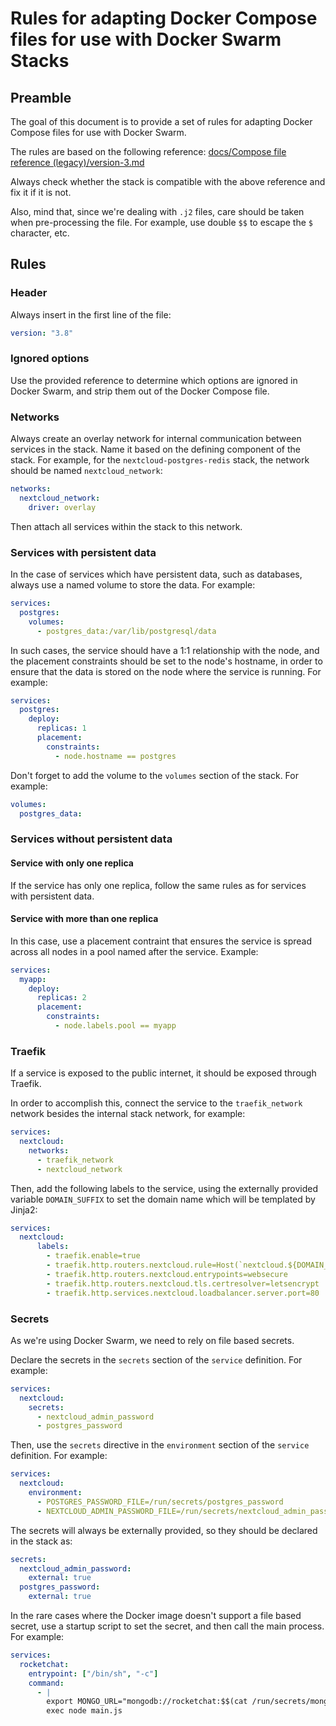 # Rules for adapting Docker Compose files for use with Docker Swarm Stacks

## Preamble

The goal of this document is to provide a set of rules for adapting Docker Compose files for use with Docker Swarm.

The rules are based on the following reference: [docs/Compose file reference (legacy)/version-3.md](https://github.com/docker/compose/blob/0d4edbbd19e263a4e86fae75ef6ef105a15aa46d/docs/Compose%20file%20reference%20(legacy)/version-3.md#secrets-configuration-reference)

Always check whether the stack is compatible with the above reference and fix it if it is not.

Also, mind that, since we're dealing with `.j2` files, care should be taken when pre-processing the file. For example, use double `$$` to escape the `$` character, etc.

## Rules

### Header

Always insert in the first line of the file:

```yaml
version: "3.8"
```

### Ignored options

Use the provided reference to determine which options are ignored in Docker Swarm, and strip them out of the Docker Compose file.

### Networks

Always create an overlay network for internal communication between services in the stack. Name it based on the defining component of the stack. For example, for the `nextcloud-postgres-redis` stack, the network should be named `nextcloud_network`:

```yaml
networks:
  nextcloud_network:
    driver: overlay
```

Then attach all services within the stack to this network.

### Services with persistent data

In the case of services which have persistent data, such as databases, always use a named volume to store the data. For example:

```yaml
services:
  postgres:
    volumes:
      - postgres_data:/var/lib/postgresql/data
```

In such cases, the service should have a 1:1 relationship with the node, and the placement constraints should be set to the node's hostname, in order to ensure that the data is stored on the node where the service is running. For example:

```yaml
services:
  postgres:
    deploy:
      replicas: 1
      placement:
        constraints:
          - node.hostname == postgres
```

Don't forget to add the volume to the `volumes` section of the stack. For example:

```yaml
volumes:
  postgres_data:
```

### Services without persistent data

#### Service with only one replica

If the service has only one replica, follow the same rules as for services with persistent data.

#### Service with more than one replica

In this case, use a placement contraint that ensures the service is spread across all nodes in a pool named after the service. Example:

```yaml
services:
  myapp:    
    deploy:
      replicas: 2
      placement:
        constraints:
          - node.labels.pool == myapp
```

### Traefik

If a service is exposed to the public internet, it should be exposed through Traefik.

In order to accomplish this, connect the service to the `traefik_network` network besides the internal stack network, for example:

```yaml
services:
  nextcloud:
    networks:
      - traefik_network
      - nextcloud_network
```

Then, add the following labels to the service, using the externally provided variable `DOMAIN_SUFFIX` to set the domain name which will be templated by Jinja2:

```yaml
services:
  nextcloud:
      labels:
        - traefik.enable=true
        - traefik.http.routers.nextcloud.rule=Host(`nextcloud.${DOMAIN_SUFFIX}`)
        - traefik.http.routers.nextcloud.entrypoints=websecure
        - traefik.http.routers.nextcloud.tls.certresolver=letsencrypt
        - traefik.http.services.nextcloud.loadbalancer.server.port=80
```

### Secrets

As we're using Docker Swarm, we need to rely on file based secrets.

Declare the secrets in the `secrets` section of the `service` definition. For example:

```yaml
services:
  nextcloud:
    secrets:
      - nextcloud_admin_password
      - postgres_password
```

Then, use the `secrets` directive in the `environment` section of the `service` definition. For example:

```yaml
services:
  nextcloud:
    environment:
      - POSTGRES_PASSWORD_FILE=/run/secrets/postgres_password
      - NEXTCLOUD_ADMIN_PASSWORD_FILE=/run/secrets/nextcloud_admin_password
```

The secrets will always be externally provided, so they should be declared in the stack as:

```yaml
secrets:
  nextcloud_admin_password:
    external: true
  postgres_password:
    external: true
```

In the rare cases where the Docker image doesn't support a file based secret, use a startup script to set the secret, and then call the main process. For example:

```yaml
services:
  rocketchat:
    entrypoint: ["/bin/sh", "-c"]
    command:
      - |
        export MONGO_URL="mongodb://rocketchat:$$(cat /run/secrets/mongodb_password)@mongo1:27017,mongo2:27017,mongo3:27017/rocketchat?authSource=admin&replicaSet=rs0"
        exec node main.js
```

